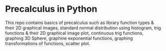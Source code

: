 # Precalculus in Python
This repo contains basics of precalculus such as library function types & their 2D graphical images, standard normal distribution using histogram, trig functions & their 2D graphical image plot, continuous trig functions, graphing 3D Sphere, graphine exponential functions, graphing transformations of functions, scatter plot.
